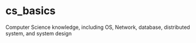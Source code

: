# cs_basics
Computer Science knowledge, including OS, Network, database, distributed system, and system design

